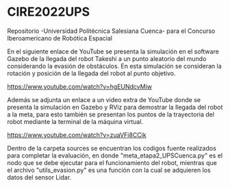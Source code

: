 # CIRE2022UPS
Repositorio -Universidad Politécnica Salesiana Cuenca- para el Concurso Iberoamericano de Robótica Espacial

En el siguiente enlace de YouTube se presenta la simulación en el software Gazebo de la llegada del robot Takeshi a un punto aleatorio del mundo considerando la evasión de obstáculos. En esta simulación se consideran la rotación y posición de la llegada del robot al punto objetivo.

https://www.youtube.com/watch?v=hgEUNdcvMiw 

Además se adjunta un enlace a un video extra de YouTube donde se presenta la simulación en Gazebo y RViz para demostrar la llegada del robot a la meta, para esto también se presentan los puntos de la trayectoria del robot mediante la terminal de la máquina virtual.

https://www.youtube.com/watch?v=zuaVFj8CCik

Dentro de la carpeta sources se encuentran los codigos fuente realizados para completar la evaluación, en donde "meta_etapa2_UPSCuenca.py" es el nodo que se debe ejecutar para el funcionamiento del robot, mientras que el archivo "utils_evasion.py" es una función con la cual se adquieren los datos del sensor Lidar.
